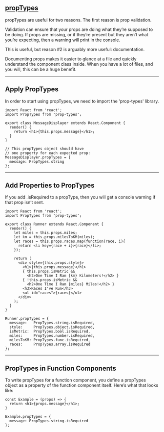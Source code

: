 ## [propTypes ](https://www.npmjs.com/package/prop-types)

propTypes are useful for two reasons. The first reason is prop validation.

Validation can ensure that your props are doing what they’re supposed to be doing. If props are missing, or if they’re present but they aren’t what you’re expecting, then a warning will print in the console.

This is useful, but reason #2 is arguably more useful: documentation.

Documenting props makes it easier to glance at a file and quickly understand the component class inside. When you have a lot of files, and you will, this can be a huge benefit.

---
## Apply PropTypes
In order to start using propTypes, we need to import the 'prop-types' library.

```
import React from 'react';
import PropTypes from 'prop-types';

export class MessageDisplayer extends React.Component {
  render() {
    return <h1>{this.props.message}</h1>;
  }
}

// This propTypes object should have
// one property for each expected prop:
MessageDisplayer.propTypes = {
  message: PropTypes.string
};
```

---
## Add Properties to PropTypes

If you add .isRequired to a propType, then you will get a console warning if that prop isn’t sent.

```
import React from 'react';
import PropTypes from 'prop-types';

export class Runner extends React.Component {
  render() {
  	let miles = this.props.miles;
    let km = this.props.milesToKM(miles);
    let races = this.props.races.map(function(race, i){
      return <li key={race + i}>{race}</li>;
    });

    return (
      <div style={this.props.style}>
        <h1>{this.props.message}</h1>
        { this.props.isMetric && 
          <h2>One Time I Ran {km} Kilometers!</h2> }
        { !this.props.isMetric && 
          <h2>One Time I Ran {miles} Miles!</h2> }
        <h3>Races I've Run</h3>
        <ul id="races">{races}</ul>
      </div>
    );
  }
}

Runner.propTypes = {
  message:   PropTypes.string.isRequired,
  style:     PropTypes.object.isRequired,
  isMetric:  PropTypes.bool.isRequired,
  miles:     PropTypes.number.isRequired,
  milesToKM: PropTypes.func.isRequired,
  races:     PropTypes.array.isRequired
};

```

---

## PropTypes in Function Components

To write propTypes for a function component, you define a propTypes object as a property of the function component itself. Here’s what that looks like:

```
const Example = (props) => {
  return <h1>{props.message}</h1>;
}
 
Example.propTypes = {
  message: PropTypes.string.isRequired
};
```
